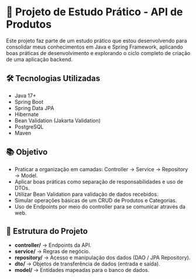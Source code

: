 # 📌 Projeto de Estudo Prático - API de Produtos

Este projeto faz parte de um estudo prático que estou desenvolvendo para consolidar meus conhecimentos em Java e Spring Framework, aplicando boas práticas de desenvolvimento e explorando o ciclo completo de criação de uma aplicação backend.

## 🛠️ Tecnologias Utilizadas
- Java 17+
- Spring Boot
- Spring Data JPA
- Hibernate
- Bean Validation (Jakarta Validation)
- PostgreSQL
- Maven

## 📚 Objetivo
- Praticar a organização em camadas: Controller → Service → Repository → Model.  
- Aplicar boas práticas como separação de responsabilidades e uso de DTOs.  
- Utilizar Bean Validation para validação de dados recebidos.  
- Simular operações básicas de um CRUD de Produtos e Categorias.
- Uso de Endpoints por meio do controller para se comunicar através da web.

## 📂 Estrutura do Projeto
- **controller/** → Endpoints da API.  
- **service/** → Regras de negócio.  
- **repository/** → Acesso e manipulação dos dados (DAO / JPA Repository).  
- **dto/** → Objetos de transferência de dados (entrada e saída).  
- **model/** → Entidades mapeadas para o banco de dados.  
